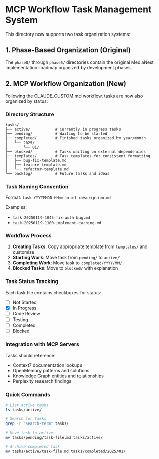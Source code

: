 # MCP Workflow Task Management System

This directory now supports two task organization systems:

## 1. Phase-Based Organization (Original)

The `phase0/` through `phase5/` directories contain the original MediaNest implementation roadmap organized by development phases.

## 2. MCP Workflow Organization (New)

Following the CLAUDE_CUSTOM.md workflow, tasks are now also organized by status:

### Directory Structure

```
tasks/
├── active/           # Currently in progress tasks
├── pending/          # Waiting to be started
├── completed/        # Finished tasks organized by year/month
│   └── 2025/
│       └── 01/
├── blocked/          # Tasks waiting on external dependencies
├── templates/        # Task templates for consistent formatting
│   ├── bug-fix-template.md
│   ├── feature-template.md
│   └── refactor-template.md
└── backlog/          # Future tasks and ideas
```

### Task Naming Convention

Format: `task-YYYYMMDD-HHmm-brief-description.md`

Examples:

- `task-20250119-1045-fix-auth-bug.md`
- `task-20250119-1100-implement-caching.md`

### Workflow Process

1. **Creating Tasks**: Copy appropriate template from `templates/` and customize
2. **Starting Work**: Move task from `pending/` to `active/`
3. **Completing Work**: Move task to `completed/YYYY/MM/`
4. **Blocked Tasks**: Move to `blocked/` with explanation

### Task Status Tracking

Each task file contains checkboxes for status:

- [ ] Not Started
- [x] In Progress
- [ ] Code Review
- [ ] Testing
- [ ] Completed
- [ ] Blocked

### Integration with MCP Servers

Tasks should reference:

- Context7 documentation lookups
- OpenMemory patterns and solutions
- Knowledge Graph entities and relationships
- Perplexity research findings

### Quick Commands

```bash
# List active tasks
ls tasks/active/

# Search for tasks
grep -r "search-term" tasks/

# Move task to active
mv tasks/pending/task-file.md tasks/active/

# Archive completed task
mv tasks/active/task-file.md tasks/completed/2025/01/
```
